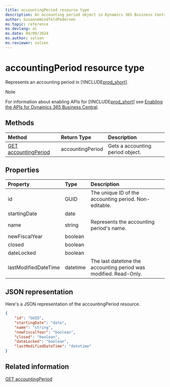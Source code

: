 ```yaml
---
title: accountingPeriod resource type
description: An accounting period object in Dynamics 365 Business Central.
author: SusanneWindfeldPedersen
ms.topic: reference
ms.devlang: al
ms.date: 04/09/2024
ms.author: solsen
ms.reviewer: solsen
---
```


# accountingPeriod resource type

Represents an accounting period in [!INCLUDE[prod_short](../../../includes/prod_short.md)].

> [!NOTE]
> For information about enabling APIs for [!INCLUDE[prod_short](../../../includes/prod_short.md)] see [Enabling the APIs for Dynamics 365 Business Central](../enabling-apis-for-dynamics-nav.md).

## Methods

| Method | Return Type|Description |
|:--------------------|:-----------|:-------------------------|
|[GET accountingPeriod](../api/dynamics_accountingperiod_get.md)|accountingPeriod|Gets a accounting period object.|

## Properties

| Property           | Type   |Description     |
|:-------------------|:-------|:---------------|
|id|GUID|The unique ID of the accounting period. Non-editable.|
|startingDate|date||
|name|string|Represents the accounting period's name.|
|newFiscalYear|boolean||
|closed|boolean||
|dateLocked|boolean||
|lastModifiedDateTime|datetime|The last datetime the accounting period was modified. Read-Only.|

## JSON representation

Here's a JSON representation of the accountingPeriod resource.

```json
{
    "id": "GUID",
    "startingDate": "date",
    "name": "string",
    "newFiscalYear": "boolean",
    "closed": "boolean",
    "dateLocked": "boolean",
    "lastModifiedDateTime": "datetime"
}
```

## Related information

[GET accountingPeriod](../api/dynamics_accountingperiod_get.md)

